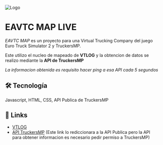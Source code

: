 
![Logo](https://cdn.discordapp.com/attachments/985180078805774368/985180178110103622/unknown.png)


# EAVTC MAP LIVE

*EAVTC MAP* es un proyecto para una  Virtual Trucking Company del juego Euro Truck Simulator 2 y TruckersMP.

Este utilizo el nucleo de mapeado de  **VTLOG** y la obtencion de datos se realizo mediante la **API de TruckersMP**


*La informacion obtenida es requisito hacer ping a esa API cada 5 segundos*

## 🛠 Tecnología
Javascript, HTML, CSS, API Publica de TruckersMP


## 🔗 Links
- [VTLOG](https://github.com/edoaxyz/vtlog-map)
- [API TruckersMP](https://truckersmp.com/developers/api) (Este link lo rediccionara a la API Publica pero la API para obtener informacion es necesario pedir permiso a TruckersMP)

